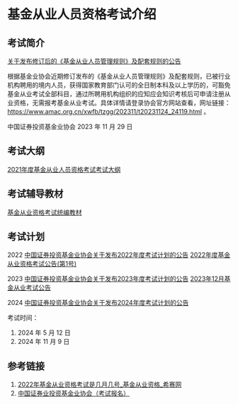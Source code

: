 # 基金从业人员资格考试介绍


## 考试简介

[关于发布修订后的《基金从业人员管理规则》及配套规则的公告](https://www.amac.org.cn/xwfb/tzgg/202311/t20231124_24119.html)

根据基金业协会近期修订发布的《基金从业人员管理规则》及配套规则，已被行业机构聘用的境内人员，获得国家教育部门认可的全日制本科及以上学历的，可豁免基金从业考试全部科目，通过所聘用机构组织的应知应会知识考核后可申请注册从业资格，无需报考基金从业考试。具体详情请登录协会官方网站查看，网址链接： https://www.amac.org.cn/xwfb/tzgg/202311/t20231124_24119.html 。

中国证券投资基金业协会
2023 年 11 月 29 日


## 考试大纲

[2021年度基金从业人员资格考试考试大纲](https://baoming.amac.org.cn/jjksreg/jjgg/NewsOutline2021.html)


## 考试辅导教材

[基金从业资格考试统编教材](https://baoming.amac.org.cn/jjksreg/jjgg/NewsBook2017.html)


## 考试计划

2022
[中国证券投资基金业协会关于发布2022年度考试计划的公告](https://www.amac.org.cn/businessservices_2025/cyrygl/cyks/ksdt/202201/t20220112_13284.html)
[2022年度基金从业资格考试公告(第1号)](https://www.amac.org.cn/xwfb/xhyw/202202/t20220218_15695.html)

2023
[中国证券投资基金业协会关于发布2023年度考试计划的公告](https://www.amac.org.cn/fwdt/wyb/rygl/djgrysjpjcs/kstz/202311/t20231127_24920.html)
[2023年12月基金从业考试公告](https://www.amac.org.cn/xwfb/xhyw/202311/t20231129_24906.html)


2024
[中国证券投资基金业协会关于发布2024年度考试计划的公告](https://www.amac.org.cn/xwfb/xhyw/202312/t20231225_25026.html)

考试时间：
1. 2024 年 5 月 12 日
2. 2024 年 11 月 9 日

## 参考链接
1. [2022年基金从业资格考试是几月几号\_基金从业资格\_希赛网](https://www.educity.cn/jjcy/2331495.html)
2. [中国证券业投资基金业协会（考试报名）](https://www.amac.org.cn/businessservices_2025/cyrygl/cyks/ksdt/202201/t20220112_13284.html)